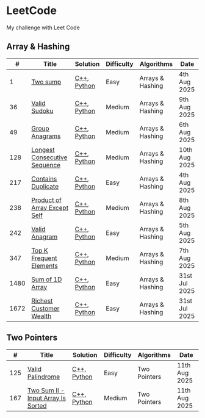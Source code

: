 # LeetCode
My challenge with Leet Code

## Array & Hashing

| # | Title | Solution | Difficulty | Algorithms | Date |
|---| ----- | -------- | ---------- | ---------- | ---- |
|1|[Two sump](https://leetcode.com/problems/two-sum)|[C++](./algorithms/Array_and_Hashing/cpp/1_twosum.cpp), [Python](/algorithms/Array_and_Hashing/python/1_twosump.py)|Easy|Arrays & Hashing|4th Aug 2025|
|36|[Valid Sudoku](https://leetcode.com/problems/valid-sudoku)|[C++](./algorithms/Array_and_Hashing/cpp/36_validsudoku.cpp), [Python](/algorithms/Array_and_Hashing/python/36_validsudoku.py)|Medium|Arrays & Hashing|9th Aug 2025|
|49|[Group Anagrams](https://leetcode.com/problems/group-anagrams)|[C++](./algorithms/Array_and_Hashing/cpp/49_groupanagrams.cpp), [Python](/algorithms/Array_and_Hashing/python/49_groupanagrams.py)|Medium|Arrays & Hashing|6th Aug 2025|
|128|[Longest Consecutive Sequence](https://leetcode.com/problems/longest-consecutive-sequence)|[C++](./algorithms/Array_and_Hashing/cpp/128_longestconsecutivesequence.cpp), [Python](/algorithms/Array_and_Hashing/python/128_longestconsecutivesequence.py)|Medium|Arrays & Hashing|10th Aug 2025|
|217|[Contains Duplicate](https://leetcode.com/problems/contains-duplicate)|[C++](./algorithms/Array_and_Hashing/cpp/217_containsduplicate.cpp), [Python](./algorithms/Array_and_Hashing/python/217_containsduplicate.py)|Easy|Arrays & Hashing|4th Aug 2025|
|238|[Product of Array Except Self](https://leetcode.com/problems/product-of-array-except-self)|[C++](./algorithms/Array_and_Hashing/cpp/238_productarrayexecptself.cpp), [Python](./algorithms/Array_and_Hashing/python/238_productarrayexecptself.py)|Medium|Arrays & Hashing|8th Aug 2025|
|242|[Valid Anagram](https://leetcode.com/problems/valid-anagram)|[C++](./algorithms/Array_and_Hashing/cpp/242_validanagram.cpp), [Python](./algorithms/Array_and_Hashing/python/242_validanagram.py)|Easy|Arrays & Hashing|5th Aug 2025|
|347|[Top K Frequent Elements](https://leetcode.com/problems/top-k-frequent-elements)|[C++](./algorithms/Array_and_Hashing/cpp/347_topkfrequentelements.cpp), [Python](./algorithms/Array_and_Hashing/python/347_topkfrequentelements.py)|Medium|Arrays & Hashing|7th Aug 2025|
|1480| [Sum of 1D Array](https://leetcode.com/problems/running-sum-of-1d-array)|[C++](./algorithms/Array_and_Hashing/cpp/1480_sumof1darry.cpp), [Python](./algorithms/Array_and_Hashing/python/1480_sumof1darray.py)| Easy | Arrays & Hashing | 31st Jul 2025 |
|1672| [Richest Customer Wealth](https://leetcode.com/problems/richest-customer-wealth)|[C++](./algorithms/Array_and_Hashing/cpp/1672_richestCustomerWealth.cpp), [Python](./algorithms/Array_and_Hashing/python/1672_richestCustomerWealth.py)| Easy | Arrays & Hashing | 31st Jul 2025 |


## Two Pointers

| # | Title | Solution | Difficulty | Algorithms | Date |
|---| ----- | -------- | ---------- | ---------- | ---- |
|125|[Valid Palindrome](https://leetcode.com/problems/valid-palindrome)|[C++](./algorithms/TwoPointers/cpp/125_validpalidrome.cpp), [Python](./algorithms/TwoPointers/python/125_validpalidrome.py)|Easy|Two Pointers|11th Aug 2025|
|167|[Two Sum II - Input Array Is Sorted](https://leetcode.com/problems/two-sum-ii-input-array-is-sorted)|[C++](./algorithms/TwoPointers/cpp/167_twosum2.cpp), [Python](./algorithms/TwoPointers/python/167_twosum2.py)|Medium|Two Pointers|11th Aug 2025|

